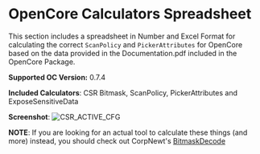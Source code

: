 # OpenCore Calculators Spreadsheet

This section includes a spreadsheet in Number and Excel Format for calculating the correct `ScanPolicy` and `PickerAttributes` for OpenCore based on the data provided in the Documentation.pdf included in the OpenCore Package.

**Supported OC Version:** 0.7.4

**Included Calculators**: CSR Bitmask, ScanPolicy, PickerAttributes and ExposeSensitiveData

**Screenshot**:
![CSR_ACTIVE_CFG](https://user-images.githubusercontent.com/76865553/134225757-e6190f24-7f81-4d2b-9fed-1d831fa298d7.png)

**NOTE**: If you are looking for an actual tool to calculate these things (and more) instead, you should check out CorpNewt's [BitmaskDecode](https://github.com/corpnewt/BitmaskDecode) 
